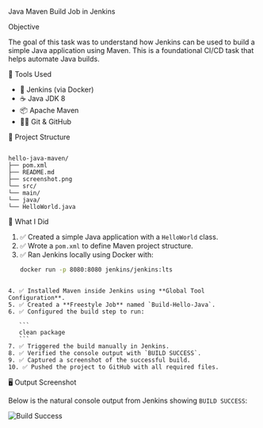 Java Maven Build Job in Jenkins

  Objective

The goal of this task was to understand how Jenkins can be used to build a simple Java application using Maven. This is a foundational CI/CD task that helps automate Java builds.



🔧 Tools Used

- 🐳 Jenkins (via Docker)
- ☕ Java JDK 8
- 📦 Apache Maven
- 🧑‍💻 Git & GitHub



 📂 Project Structure

```

hello-java-maven/
├── pom.xml
├── README.md
├── screenshot.png
└── src/
└── main/
└── java/
└── HelloWorld.java

````



🧠 What I Did

1. ✅ Created a simple Java application with a `HelloWorld` class.
2. ✅ Wrote a `pom.xml` to define Maven project structure.
3. ✅ Ran Jenkins locally using Docker with:
   ```bash
   docker run -p 8080:8080 jenkins/jenkins:lts
````

4. ✅ Installed Maven inside Jenkins using **Global Tool Configuration**.
5. ✅ Created a **Freestyle Job** named `Build-Hello-Java`.
6. ✅ Configured the build step to run:

   ```
   clean package
   ```
7. ✅ Triggered the build manually in Jenkins.
8. ✅ Verified the console output with `BUILD SUCCESS`.
9. ✅ Captured a screenshot of the successful build.
10. ✅ Pushed the project to GitHub with all required files.

````

 🖥 Output Screenshot

 Below is the natural console output from Jenkins showing `BUILD SUCCESS`:

![Build Success](./hello-java-maven/jenkins_build_success_screenshot.png)







